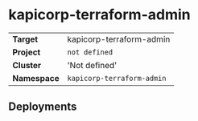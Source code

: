 # kapicorp-terraform-admin 

|||
| --- | --- |
| **Target** | kapicorp-terraform-admin |
| **Project**     | `not defined`|
| **Cluster**     |  'Not defined'  |
| **Namespace**   | `kapicorp-terraform-admin` |


## Deployments
